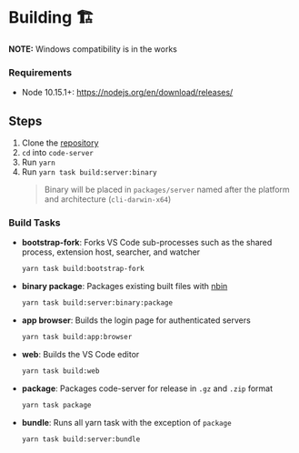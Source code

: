 # Building 🏗️

**NOTE:** Windows compatibility is in the works 

### Requirements
- Node 10.15.1+: https://nodejs.org/en/download/releases/

## Steps
1. Clone the [repository](https://github.com/codercom/code-server.git)
2. `cd` into `code-server`
3. Run `yarn`
4. Run `yarn task build:server:binary`
   > Binary will be placed in `packages/server` named after the platform and architecture (`cli-darwin-x64`)

### Build Tasks

- **bootstrap-fork**: Forks VS Code sub-processes such as the shared process, extension host, searcher, and watcher
  ```bash
  yarn task build:bootstrap-fork
  ```
- **binary package**: Packages existing built files with [nbin](https://github.com/codercom/nbin)
  ```bash
  yarn task build:server:binary:package
  ```
- **app browser**: Builds the login page for authenticated servers
  ```bash
  yarn task build:app:browser
  ```
- **web**: Builds the VS Code editor
  ```bash
  yarn task build:web
  ```
- **package**: Packages code-server for release in `.gz` and `.zip` format
  ```bash
  yarn task package
  ```
- **bundle**: Runs all yarn task with the exception of `package`
  ```bash
  yarn task build:server:bundle
  ```